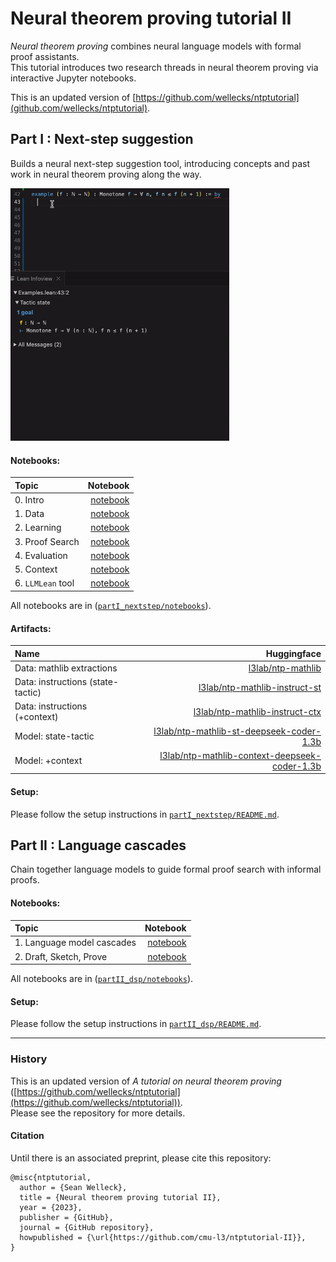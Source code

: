 # Neural theorem proving tutorial II

*Neural theorem proving* combines neural language models with formal proof assistants.\
This tutorial introduces two research threads in neural theorem proving via interactive Jupyter notebooks.

This is an updated version of [https://github.com/wellecks/ntptutorial](github.com/wellecks/ntptutorial).

## Part I : Next-step suggestion

Builds a neural next-step suggestion tool, introducing concepts and past work in neural theorem proving along the way.

<img src="./partI_nextstep/notebooks/images/llmsuggest/llmstep_gif.gif" width="350"/>

#### Notebooks:
| Topic | Notebook | 
|:-----------------------|-------:|
| 0. Intro            | [notebook](./partI_nextstep/notebooks/I_nextstep_lean__part0_intro.ipynb) |
| 1. Data             | [notebook](./partI_nextstep/notebooks/I_nextstep_lean__part1_data.ipynb) |
| 2. Learning         | [notebook](./partI_nextstep/notebooks/I_nextstep_lean__part2_learn.ipynb) |
| 3. Proof Search     | [notebook](./partI_nextstep/notebooks/I_nextstep_lean__part3_proofsearch.ipynb) |
| 4. Evaluation       | [notebook](./partI_nextstep/notebooks/I_nextstep_lean__part4_evaluation.ipynb) |
| 5. Context | [notebook](./partI_nextstep/notebooks/I_nextstep_lean__part5_context.ipynb) |
| 6. `LLMLean` tool        | [notebook](./partI_nextstep/notebooks/I_nextstep_lean__part6_llmsuggest.ipynb) |

All notebooks are in ([`partI_nextstep/notebooks`](./partI_nextstep/notebooks)). 

#### Artifacts:
| Name | Huggingface | 
|:-----------------------|-------:|
| Data: mathlib extractions | [l3lab/ntp-mathlib](https://huggingface.co/datasets/l3lab/ntp-mathlib) |
| Data: instructions (state-tactic)  | [l3lab/ntp-mathlib-instruct-st](https://huggingface.co/datasets/l3lab/ntp-mathlib-instruct-st) |
| Data: instructions (+context)  | [l3lab/ntp-mathlib-instruct-ctx](https://huggingface.co/datasets/l3lab/ntp-mathlib-instruct-ctx) |
| Model: state-tactic     | [l3lab/ntp-mathlib-st-deepseek-coder-1.3b](https://huggingface.co/l3lab/ntp-mathlib-st-deepseek-coder-1.3b) |
| Model: +context     | [l3lab/ntp-mathlib-context-deepseek-coder-1.3b](https://huggingface.co/l3lab/ntp-mathlib-context-deepseek-coder-1.3b) |


#### Setup:
Please follow the setup instructions in [`partI_nextstep/README.md`](./partI_nextstep/README.md).

## Part II : Language cascades
Chain together language models to guide formal proof search with informal proofs.


#### Notebooks:
| Topic | Notebook | 
|:-----------------------|-------:|
| 1. Language model cascades | [notebook](./partII_dsp/notebooks/II_dsp__part1_intro.ipynb) |
| 2. Draft, Sketch, Prove | [notebook](./partII_dsp/notebooks/II_dsp__part2_dsp.ipynb) |

All notebooks are in ([`partII_dsp/notebooks`](./partII_dsp/notebooks)).

#### Setup:
Please follow the setup instructions in [`partII_dsp/README.md`](./partII_dsp/README.md).


-------
### History

This is an updated version of *A tutorial on neural theorem proving* ([https://github.com/wellecks/ntptutorial](https://github.com/wellecks/ntptutorial)). \
Please see the repository for more details.

#### Citation

Until there is an associated preprint, please cite this repository:
```
@misc{ntptutorial,
  author = {Sean Welleck},
  title = {Neural theorem proving tutorial II},
  year = {2023},
  publisher = {GitHub},
  journal = {GitHub repository},
  howpublished = {\url{https://github.com/cmu-l3/ntptutorial-II}},
}
```
